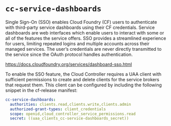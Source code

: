 # `cc-service-dashboards`

Single Sign-On (SSO) enables Cloud Foundry (CF) users to authenticate with third-party service dashboards using their CF credentials. Service dashboards are web interfaces which enable users to interact with some or all of the features the service offers. SSO provides a streamlined experience for users, limiting repeated logins and multiple accounts across their managed services. The user’s credentials are never directly transmitted to the service since the OAuth protocol handles authentication.


https://docs.cloudfoundry.org/services/dashboard-sso.html

To enable the SSO feature, the Cloud Controller requires a UAA client with sufficient permissions to create and delete clients for the service brokers that request them. This client can be configured by including the following snippet in the cf-release manifest:

```yaml
cc-service-dashboards:
  authorities: clients.read,clients.write,clients.admin
  authorized-grant-types: client_credentials
  scope: openid,cloud_controller_service_permissions.read
  secret: ((uaa_clients_cc-service-dashboards_secret))
```

